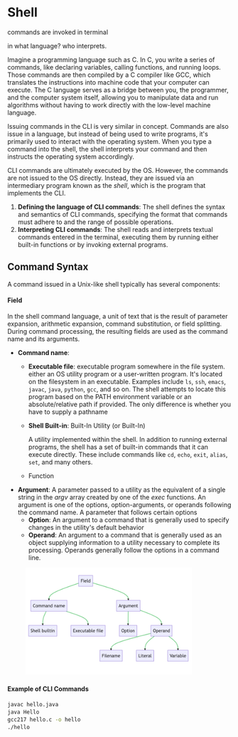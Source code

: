 # Shell



commands are invoked in terminal

in what language? who interprets. 

Imagine a programming language such as C. In C, you write a series of commands, like declaring variables, calling functions, and running loops. Those commands are then compiled by a C compiler like GCC, which translates the instructions into machine code that your computer can execute. The C language serves as a bridge between you, the programmer, and the computer system itself, allowing you to manipulate data and run algorithms without having to work directly with the low-level machine language.

Issuing commands in the CLI is very similar in concept. Commands are also issue in a language, but instead of being used to write programs, it's primarily used to interact with the operating system. When you type a command into the shell, the shell interprets your command and then instructs the operating system accordingly.



CLI commands are ultimately executed by the OS. However, the commands are not issued to the OS directly. Instead, they are issued via an intermediary program known as the _shell_, which is the program that implements the CLI.&#x20;

1. **Defining the language of CLI commands**: The shell defines the syntax and semantics of CLI commands, specifying the format that commands must adhere to and the range of possible operations.
2. **Interpreting CLI commands**: The shell reads and interprets textual commands entered in the terminal, executing them by running either built-in functions or by invoking external programs.

## Command Syntax

A command issued in a Unix-like shell typically has several components:

#### Field

In the shell command language, a unit of text that is the result of parameter expansion, arithmetic expansion, command substitution, or field splitting. During command processing, the resulting fields are used as the command name and its arguments.

* **Command name**:
  * **Executable file**: executable program somewhere in the file system. either an OS utility program or a user-written program. It's located on the filesystem in an executable.  Examples include `ls`, `ssh`, `emacs`, `javac`, `java`, `python`, `gcc`, and so on. The shell attempts to locate this program based on the PATH environment variable or an absolute/relative path if provided. The only difference is whether you have to supply a pathname
  *   **Shell Built-in**: Built-In Utility (or Built-In)

      A utility implemented within the shell.  In addition to running external programs, the shell has a set of built-in commands that it can execute directly. These include commands like `cd`, `echo`, `exit`, `alias`, `set`, and many others.
  * Function
* **Argument**: A parameter passed to a utility as the equivalent of a single string in the _argv_ array created by one of the _exec_ functions. An argument is one of the options, option-arguments, or operands following the command name. A parameter that follows certain options
  * **Option**: An argument to a command that is generally used to specify changes in the utility's default behavior
  * **Operand**: An argument to a command that is generally used as an object supplying information to a utility necessary to complete its processing. Operands generally follow the options in a command line.&#x20;



&#x20;

<figure><img src="../.gitbook/assets/Screenshot 2023-05-19 at 4.10.11 PM.png" alt="" width="375"><figcaption></figcaption></figure>

#### Example of CLI Commands

```bash
javac hello.java
java Hello
gcc217 hello.c -o hello
./hello
```



